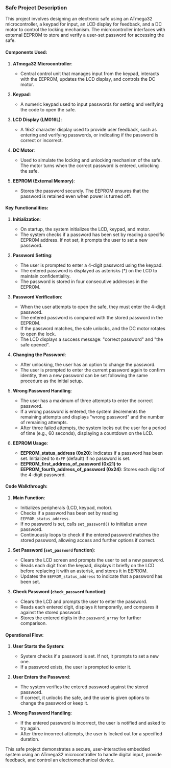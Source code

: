 ### Safe Project Description

This project involves designing an electronic safe using an ATmega32 microcontroller, a keypad for input, an LCD display for feedback, and a DC motor to control the locking mechanism. The microcontroller interfaces with external EEPROM to store and verify a user-set password for accessing the safe.

#### Components Used:

1. **ATmega32 Microcontroller**: 
   - Central control unit that manages input from the keypad, interacts with the EEPROM, updates the LCD display, and controls the DC motor.
   
2. **Keypad**: 
   - A numeric keypad used to input passwords for setting and verifying the code to open the safe.

3. **LCD Display (LM016L)**:
   - A 16x2 character display used to provide user feedback, such as entering and verifying passwords, or indicating if the password is correct or incorrect.

4. **DC Motor**:
   - Used to simulate the locking and unlocking mechanism of the safe. The motor turns when the correct password is entered, unlocking the safe.

5. **EEPROM (External Memory)**:
   - Stores the password securely. The EEPROM ensures that the password is retained even when power is turned off.

#### Key Functionalities:

1. **Initialization**:
   - On startup, the system initializes the LCD, keypad, and motor.
   - The system checks if a password has been set by reading a specific EEPROM address. If not set, it prompts the user to set a new password.

2. **Password Setting**:
   - The user is prompted to enter a 4-digit password using the keypad.
   - The entered password is displayed as asterisks (*) on the LCD to maintain confidentiality.
   - The password is stored in four consecutive addresses in the EEPROM.

3. **Password Verification**:
   - When the user attempts to open the safe, they must enter the 4-digit password.
   - The entered password is compared with the stored password in the EEPROM.
   - If the password matches, the safe unlocks, and the DC motor rotates to open the lock.
   - The LCD displays a success message: "correct password" and "the safe opened".

4. **Changing the Password**:
   - After unlocking, the user has an option to change the password.
   - The user is prompted to enter the current password again to confirm identity, then a new password can be set following the same procedure as the initial setup.

5. **Wrong Password Handling**:
   - The user has a maximum of three attempts to enter the correct password.
   - If a wrong password is entered, the system decrements the remaining attempts and displays "wrong password" and the number of remaining attempts.
   - After three failed attempts, the system locks out the user for a period of time (e.g., 60 seconds), displaying a countdown on the LCD.

6. **EEPROM Usage**:
   - **EEPROM_status_address (0x20)**: Indicates if a password has been set. Initialized to `0xFF` (default) if no password is set.
   - **EEPROM_first_address_of_password (0x21) to EEPROM_fourth_address_of_password (0x24)**: Stores each digit of the 4-digit password.

#### Code Walkthrough:

1. **Main Function**:
   - Initializes peripherals (LCD, keypad, motor).
   - Checks if a password has been set by reading `EEPROM_status_address`.
   - If no password is set, calls `set_password()` to initialize a new password.
   - Continuously loops to check if the entered password matches the stored password, allowing access and further options if correct.

2. **Set Password (`set_password` function)**:
   - Clears the LCD screen and prompts the user to set a new password.
   - Reads each digit from the keypad, displays it briefly on the LCD before replacing it with an asterisk, and stores it in EEPROM.
   - Updates the `EEPROM_status_address` to indicate that a password has been set.

3. **Check Password (`check_password` function)**:
   - Clears the LCD and prompts the user to enter the password.
   - Reads each entered digit, displays it temporarily, and compares it against the stored password.
   - Stores the entered digits in the `password_array` for further comparison.

#### Operational Flow:

1. **User Starts the System**:
   - System checks if a password is set. If not, it prompts to set a new one.
   - If a password exists, the user is prompted to enter it.

2. **User Enters the Password**:
   - The system verifies the entered password against the stored password.
   - If correct, it unlocks the safe, and the user is given options to change the password or keep it.

3. **Wrong Password Handling**:
   - If the entered password is incorrect, the user is notified and asked to try again.
   - After three incorrect attempts, the user is locked out for a specified duration.

This safe project demonstrates a secure, user-interactive embedded system using an ATmega32 microcontroller to handle digital input, provide feedback, and control an electromechanical device.
